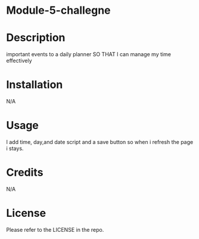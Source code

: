 # Module-5-challegne
# Description
important events to a daily planner
SO THAT I can manage my time effectively

# Installation
N/A

# Usage
I add time, day,and date script and a save button so when i refresh the page i stays.

# Credits
N/A

# License
Please refer to the LICENSE in the repo.
